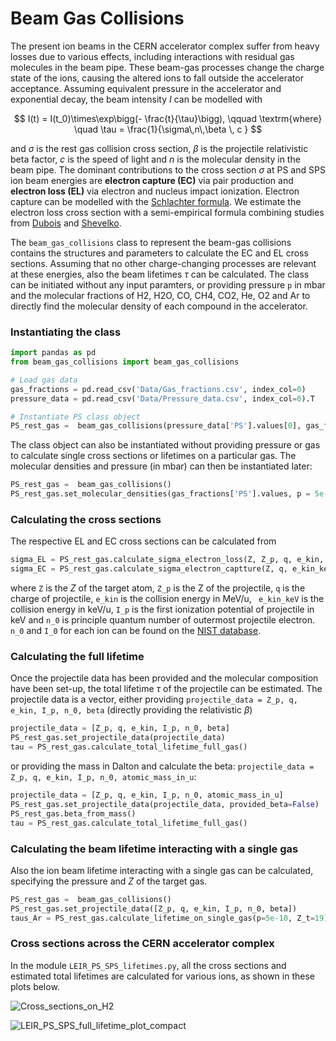 # Beam Gas Collisions

The present ion beams in the CERN accelerator complex suffer from heavy losses due to various effects, including interactions with residual gas molecules in the beam pipe. These beam-gas processes change the charge state of the ions, causing the altered ions to fall outside the accelerator acceptance. Assuming equivalent pressure in the accelerator and exponential decay, 
the beam intensity $I$ can be modelled with

$$
I(t) = I(t_0)\times\exp\bigg(- \frac{t}{\tau}\bigg),  \qquad \textrm{where} \quad \tau = \frac{1}{\sigma\,n\,\beta \, c }
$$

and $\sigma$ is the rest gas collision cross section, $\beta$ is the projectile relativistic beta factor, $c$ is the speed of light and $n$ is the molecular density in the beam pipe. The dominant contributions to the cross section $\sigma$ at PS and SPS ion beam energies are **electron capture (EC)** via pair production and **electron loss (EL)** via electron and nucleus impact ionization. Electron capture can be modelled with the [Schlachter formula](https://link.aps.org/doi/10.1103/PhysRevA.27.3372). We estimate the electron loss cross section with a semi-empirical formula combining studies from [Dubois](https://link.aps.org/doi/10.1103/PhysRevA.84.022702) and [Shevelko](https://www.sciencedirect.com/science/article/pii/S0168583X11003272).

The `beam_gas_collisions` class to represent the beam-gas collisions contains the structures and parameters to calculate the EC and EL cross sections. Assuming that no other charge-changing processes are relevant at these energies, also the beam lifetimes $\tau$ can be calculated. The class can be initiated without any input paramters, or providing pressure `p` in mbar and the molecular fractions of H2, H2O, CO, CH4, CO2, He, O2 and Ar to directly find the molecular density of each compound in the accelerator.  

### Instantiating the class

```python
import pandas as pd 
from beam_gas_collisions import beam_gas_collisions

# Load gas data
gas_fractions = pd.read_csv('Data/Gas_fractions.csv', index_col=0)
pressure_data = pd.read_csv('Data/Pressure_data.csv', index_col=0).T

# Instantiate PS class object
PS_rest_gas =  beam_gas_collisions(pressure_data['PS'].values[0], gas_fractions['PS'].values)
```
The class object can also be instantiated without providing pressure or gas to calculate single cross sections or lifetimes on a particular gas. The molecular densities and pressure (in mbar) can then be instantiated later:

```python
PS_rest_gas =  beam_gas_collisions()
PS_rest_gas.set_molecular_densities(gas_fractions['PS'].values, p = 5e-10)
```

### Calculating the cross sections

The respective EL and EC cross sections can be calculated from
```python
sigma_EL = PS_rest_gas.calculate_sigma_electron_loss(Z, Z_p, q, e_kin, I_p, n_0)
sigma_EC = PS_rest_gas.calculate_sigma_electron_captture(Z, q, e_kin_keV)
```
where `Z` is the $Z$ of the target atom, `Z_p` is the Z of the projectile, `q` is the charge of projectile, `e_kin` is the collision energy in MeV/u, ` e_kin_keV` is the collision energy in keV/u, `I_p` is the first ionization potential of projectile in keV and `n_0` is principle quantum number of outermost projectile electron. `n_0` and `I_0` for each ion can be found on the [NIST database](https://physics.nist.gov/cgi-bin/ASD/ie.pl?spectra=Pb&submit=Retrieve+Data&units=1&format=0&order=0&at_num_out=on&sp_name_out=on&ion_charge_out=on&el_name_out=on&seq_out=on&shells_out=on&level_out=on&ion_conf_out=on&e_out=0&unc_out=on&biblio=on).

### Calculating the full lifetime

Once the projectile data has been provided and the molecular composition have been set-up, the total lifetime $\tau$ of the projectile can be estimated. The projectile data is a vector, either providing `projectile_data = Z_p, q, e_kin, I_p, n_0, beta` (directly providing the relativistic $\beta$) 

```python
projectile_data = [Z_p, q, e_kin, I_p, n_0, beta]
PS_rest_gas.set_projectile_data(projectile_data)
tau = PS_rest_gas.calculate_total_lifetime_full_gas()
```

or providing the mass in Dalton and calculate the beta: `projectile_data = Z_p, q, e_kin, I_p, n_0, atomic_mass_in_u`:

```python
projectile_data = [Z_p, q, e_kin, I_p, n_0, atomic_mass_in_u]
PS_rest_gas.set_projectile_data(projectile_data, provided_beta=False)
PS_rest_gas.beta_from_mass()
tau = PS_rest_gas.calculate_total_lifetime_full_gas()
```

### Calculating the beam lifetime interacting with a single gas

Also the ion beam lifetime interacting with a single gas can be calculated, specifying the pressure and $Z$ of the target gas. 

```python
PS_rest_gas =  beam_gas_collisions()
PS_rest_gas.set_projectile_data([Z_p, q, e_kin, I_p, n_0, beta])  
taus_Ar = PS_rest_gas.calculate_lifetime_on_single_gas(p=5e-10, Z_t=19)
```

### Cross sections across the CERN accelerator complex 

In the module `LEIR_PS_SPS_lifetimes.py`, all the cross sections and estimated total lifetimes are calculated for various ions, as shown in these plots below. 

![Cross_sections_on_H2](https://github.com/ewaagaard/beam_gas_collisions/assets/68541324/1e651b8f-0a88-4ad3-83b8-2791bd016dd7)

![LEIR_PS_SPS_full_lifetime_plot_compact](https://github.com/ewaagaard/beam_gas_collisions/assets/68541324/35d41518-c014-4a03-bcf3-86734aaf8636)
